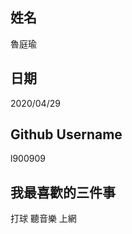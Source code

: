 姓名
----
魯庭瑜

日期
----
2020/04/29

Github Username
---------------
l900909

我最喜歡的三件事
---------------
打球 聽音樂 上網